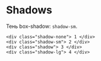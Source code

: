 # Shadows
Тень box-shadow: `shadow-sm`.

    <div class="shadow-none"> 1 </div>
    <div class="shadow-sm"> 2 </div>
    <div class="shadow"> 3 </div>
    <div class="shadow-lg"> 4 </div>
